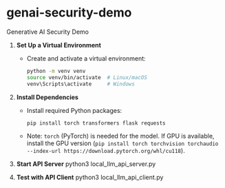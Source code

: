 # genai-security-demo
Generative AI Security Demo

1. **Set Up a Virtual Environment**
   - Create and activate a virtual environment:
     ```bash
     python -m venv venv
     source venv/bin/activate  # Linux/macOS
     venv\Scripts\activate     # Windows
     ```

2. **Install Dependencies**
   - Install required Python packages:
     ```bash
     pip install torch transformers flask requests
     ```
   - Note: `torch` (PyTorch) is needed for the model. If GPU is available, install the GPU version (`pip install torch torchvision torchaudio --index-url https://download.pytorch.org/whl/cu118`).

3. **Start API Server**
   python3 local_llm_api_server.py
   
4. **Test with API Client**
   python3 local_llm_api_client.py

   
